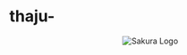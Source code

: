 # thaju-

<p align="center">

  <img src="https://telegra.ph/file/de9fa4aa621e44e7d911e.jpg" alt="Sakura Logo">

</p>

